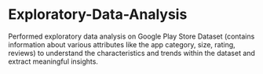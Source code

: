 # Exploratory-Data-Analysis
Performed exploratory data analysis on Google Play Store Dataset (contains information about various attributes like the app category, size, rating, reviews) to understand the characteristics and trends within the dataset and extract meaningful insights.
